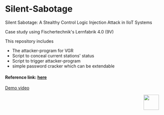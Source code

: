 # Silent-Sabotage
Silent Sabotage: A Stealthy Control Logic Injection Attack in IIoT Systems

Case study using Fischertechnik's Lernfabrik 4.0 (9V)

This repository includes 
- The attacker-program for VGR
- Script to conceal current stations' status
- Script to trigger attacker-program
- simple password cracker which can be extendable


#### Reference link: [here](https://github.com/emqx/MQTT-Client-Examples/blob/master/mqtt-client-Python3/sub_tcp.py)
[Demo video](https://youtu.be/TcjYQrdDYVU?si=227YkhKzJrgyAgpy)

<img src="https://github.com/rnrn0909/silent-sabotage/assets/57967202/74f6db25-91f4-4db5-9035-cf2c92c5170e" align="right" width="50" height="50">
